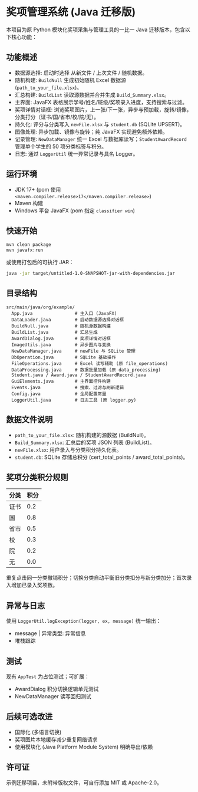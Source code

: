 # 奖项管理系统 (Java 迁移版)

本项目为原 Python 模块化奖项采集与管理工具的一比一 Java 迁移版本，包含以下核心功能：

## 功能概述
- 数据源选择: 启动时选择 从新文件 / 上次文件 / 随机数据。
- 随机构建: `BuildNull` 生成初始随机 Excel 数据源 (`path_to_your_file.xlsx`)。
- 汇总构建: `BuildList` 读取源数据并合并生成 `Build_Summary.xlsx`。
- 主界面: JavaFX 表格展示学号/姓名/班级/奖项录入进度，支持搜索与过滤。
- 奖项详情对话框: 浏览奖项图片，上一张/下一张，异步与预加载，旋转/镜像，分类打分（证书/国/省市/校/院/无）。
- 持久化: 评分与分类写入 `newFile.xlsx` 与 `student.db` (SQLite UPSERT)。
- 图像处理: 异步加载、镜像与旋转；纯 JavaFX 实现避免额外依赖。
- 记录管理: `NewDataManager` 统一 Excel 与数据库读写；`StudentAwardRecord` 管理单个学生的 50 项分类标签与积分。
- 日志: 通过 `LoggerUtil` 统一异常记录与具名 Logger。

## 运行环境
- JDK 17+ (pom 使用 `<maven.compiler.release>17</maven.compiler.release>`)
- Maven 构建
- Windows 平台 JavaFX (pom 指定 `classifier win`)

## 快速开始
```bash
mvn clean package
mvn javafx:run
```

或使用打包后的可执行 JAR：
```bash
java -jar target/untitled-1.0-SNAPSHOT-jar-with-dependencies.jar
```

## 目录结构
```
src/main/java/org/example/
  App.java                # 主入口 (JavaFX)
  DataLoader.java         # 启动数据源选择对话框
  BuildNull.java          # 随机源数据构建
  BuildList.java          # 汇总生成
  AwardDialog.java        # 奖项详情对话框
  ImageUtils.java         # 异步图片与变换
  NewDataManager.java     # newFile 与 SQLite 管理
  DbOperation.java        # SQLite 基础操作
  FileOperations.java     # Excel 读写辅助 (原 file_operations)
  DataProcessing.java     # 数据批量加载 (原 data_processing)
  Student.java / Award.java / StudentAwardRecord.java
  GuiElements.java        # 主界面控件构建
  Events.java             # 搜索、过滤与刷新逻辑
  Config.java             # 全局配置常量
  LoggerUtil.java         # 日志工具 (原 logger.py)
```

## 数据文件说明
- `path_to_your_file.xlsx`: 随机构建的源数据 (BuildNull)。
- `Build_Summary.xlsx`: 汇总后的奖项 JSON 列表 (BuildList)。
- `newFile.xlsx`: 用户录入与分类积分持久化表。
- `student.db`: SQLite 存储总积分 (cert_total_points / award_total_points)。

## 奖项分类积分规则
| 分类 | 积分 |
|------|------|
| 证书 | 0.2  |
| 国   | 0.8  |
| 省市 | 0.5  |
| 校   | 0.3  |
| 院   | 0.2  |
| 无   | 0.0  |

重复点击同一分类撤销积分；切换分类自动平衡旧分类扣分与新分类加分；首次录入增加已录入奖项数。

## 异常与日志
使用 `LoggerUtil.logException(logger, ex, message)` 统一输出：
- message | 异常类型: 异常信息
- 堆栈跟踪

## 测试
现有 `AppTest` 为占位测试；可扩展：
- AwardDialog 积分切换逻辑单元测试
- NewDataManager 读写回归测试

## 后续可选改进
- 国际化 (多语言切换)
- 奖项图片本地缓存减少重复网络请求
- 使用模块化 (Java Platform Module System) 明确导出/依赖

## 许可证
示例迁移项目，未附带版权文件，可自行添加 MIT 或 Apache-2.0。

